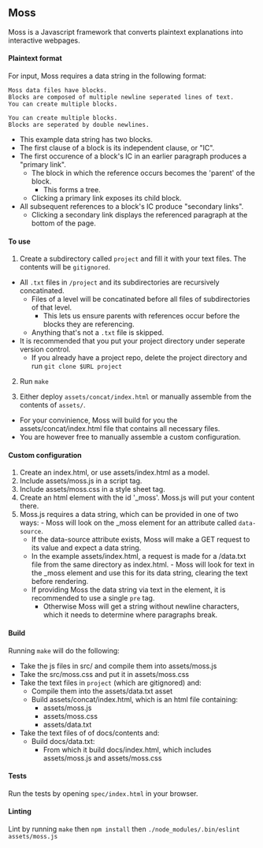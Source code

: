 ## Moss ##
Moss is a Javascript framework that converts plaintext explanations into interactive webpages.

#### Plaintext format ####

For input, Moss requires a data string in the following format:

```
Moss data files have blocks.
Blocks are composed of multiple newline seperated lines of text.
You can create multiple blocks.

You can create multiple blocks.
Blocks are seperated by double newlines.
```
- This example data string has two blocks.
- The first clause of a block is its independent clause, or "IC".
- The first occurence of a block's IC in an earlier paragraph produces a "primary link".
  - The block in which the reference occurs becomes the 'parent' of the block.
    - This forms a tree.
  - Clicking a primary link exposes its child block.
- All subsequent references to a block's IC produce "secondary links".
  - Clicking a secondary link displays the referenced paragraph at the bottom of the page.

#### To use ####

1. Create a subdirectory called `project` and fill it with your text files. The contents will be `gitignored`.
  - All `.txt` files in `/project` and its subdirectories are recursively concatinated.
    - Files of a level will be concatinated before all files of subdirectories of that level.
      - This lets us ensure parents with references occur before the blocks they are referencing.
    - Anything that's not a `.txt` file is skipped.
  - It is recommended that you put your project directory under seperate version control.
    - If you already have a project repo, delete the project directory and run `git clone $URL project`

2. Run `make`

3. Either deploy `assets/concat/index.html` or manually assemble from the contents of `assets/`.
  - For your convinience, Moss will build for you the assets/concat/index.html file that contains all necessary files.
  - You are however free to manually assemble a custom configuration.

#### Custom configuration ####

  1. Create an index.html, or use assets/index.html as a model.
  2. Include assets/moss.js in a script tag.
  3. Include assets/moss.css in a style sheet tag.
  4. Create an html element with the id '\_moss'. Moss.js will put your content there.
  5. Moss.js requires a data string, which can be provided in one of two ways:
    - Moss will look on the \_moss element for an attribute called `data-source`.
      - If the data-source attribute exists, Moss will make a GET request to its value and expect a data string.
      - In the example assets/index.html, a request is made for a /data.txt file from the same directory as index.html.
    - Moss will look for text in the \_moss element and use this for its data string, clearing the text before rendering.
      - If providing Moss the data string via text in the element, it is recommended to use a single `pre` tag.
        - Otherwise Moss will get a string without newline characters, which it needs to determine where paragraphs break.

#### Build ####

Running `make` will do the following:
- Take the js files in src/ and compile them into assets/moss.js
- Take the src/moss.css and put it in assets/moss.css
- Take the text files in `project` (which are gitignored) and:
  - Compile them into the assets/data.txt asset
  - Build assets/concat/index.html, which is an html file containing:
    - assets/moss.js
    - assets/moss.css
    - assets/data.txt
- Take the text files of of docs/contents and:
  - Build docs/data.txt:
    - From which it build docs/index.html, which includes assets/moss.js and assets/moss.css

#### Tests ####

Run the tests by opening `spec/index.html` in your browser.

#### Linting ####

Lint by running `make` then `npm install` then `./node_modules/.bin/eslint assets/moss.js`
